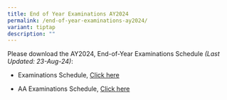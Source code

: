 ```yaml
---
title: End of Year Examinations AY2024
permalink: /end-of-year-examinations-ay2024/
variant: tiptap
description: ""
---
```

<p>Please download the AY2024, End-of-Year Examinations Schedule <em>(Last Updated: 23-Aug-24)</em>:</p>
<ul data-tight="true" class="tight">
<li>
<p>Examinations Schedule, <a href="/files/Announcements/2024_EYE_Schedule.pdf" rel="noopener nofollow" target="_blank">Click here</a>
</p>
</li>
<li>
<p>AA Examinations Schedule, <a href="/files/Announcements/2024_EYE_Schedule__For_AA_.pdf" rel="noopener nofollow" target="_blank">Click here</a>
</p>
</li>
</ul>
<p></p>
